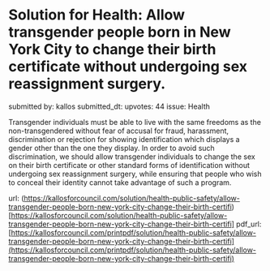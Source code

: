 # Solution for Health: Allow transgender people born in New York City to change their birth certificate without undergoing sex reassignment surgery. #

submitted by: kallos
submitted_dt: 
upvotes: 44
issue: Health

Transgender individuals must be able to live with the same freedoms as the non-transgendered without fear of accusal for fraud, harassment, discrimination or rejection for showing identification which displays a gender other than the one they display. In order to avoid such discrimination, we should allow transgender individuals to change the sex on their birth certificate or other standard forms of identification without undergoing sex reassignment surgery, while ensuring that people who wish to conceal their identity cannot take advantage of such a program.

url: (https://kallosforcouncil.com/solution/health-public-safety/allow-transgender-people-born-new-york-city-change-their-birth-certifi)[https://kallosforcouncil.com/solution/health-public-safety/allow-transgender-people-born-new-york-city-change-their-birth-certifi]
pdf_url: [https://kallosforcouncil.com/printpdf/solution/health-public-safety/allow-transgender-people-born-new-york-city-change-their-birth-certifi](https://kallosforcouncil.com/printpdf/solution/health-public-safety/allow-transgender-people-born-new-york-city-change-their-birth-certifi)